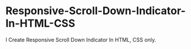# Responsive-Scroll-Down-Indicator-In-HTML-CSS
I Create Responsive Scroll Down Indicator In HTML, CSS only.
